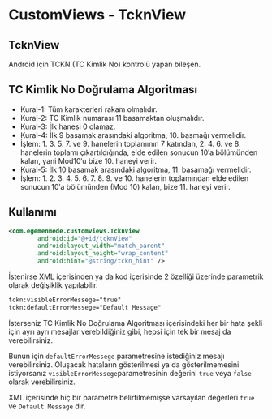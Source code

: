 # CustomViews - TcknView

## TcknView
Android için TCKN (TC Kimlik No) kontrolü yapan bileşen.

## TC Kimlik No Doğrulama Algoritması

- Kural-1: Tüm karakterleri rakam olmalıdır.
- Kural-2: TC Kimlik numarası 11 basamaktan oluşmalıdır.
- Kural-3: İlk hanesi 0 olamaz.
- Kural-4: İlk 9 basamak arasındaki algoritma, 10. basmağı vermelidir.
- İşlem: 1. 3. 5. 7. ve 9. hanelerin toplamının 7 katından, 2. 4. 6. ve 8. hanelerin toplamı çıkartıldığında, elde edilen sonucun 10′a bölümünden kalan, yani Mod10′u bize 10. haneyi verir.
- Kural-5: İlk 10 basamak arasındaki algoritma, 11. basamağı vermelidir.
- İşlem: 1. 2. 3. 4. 5. 6. 7. 8. 9. ve 10. hanelerin toplamından elde edilen sonucun 10′a bölümünden (Mod 10) kalan, bize 11. haneyi verir.

## Kullanımı

```xml
<com.egemenmede.customviews.TcknView
        android:id="@+id/tcknView"
        android:layout_width="match_parent"
        android:layout_height="wrap_content"
        android:hint="@string/tckn_hint" />
```

İstenirse XML içerisinden ya da kod içerisinde 2 özelliği üzerinde parametrik olarak değişiklik yapılabilir.

```xml
tckn:visibleErrorMessege="true"
tckn:defaultErrorMessege="Default Message"
```

İsterseniz TC Kimlik No Doğrulama Algoritması içerisindeki her bir hata şekli için ayrı ayrı mesajlar verebildiğiniz gibi, hepsi için tek bir mesaj da verebilirsiniz.

Bunun için `defaultErrorMessege` parametresine istediğiniz mesajı verebilirsiniz. Oluşacak hataların gösterilmesi ya da gösterilmemesini istiyorsanız `visibleErrorMessege`parametresinin değerini `true` veya `false` olarak verebilirsiniz.

XML içerisinde hiç bir parametre belirtilmemişse varsayılan değerleri `true` ve `Default Message` dır.
